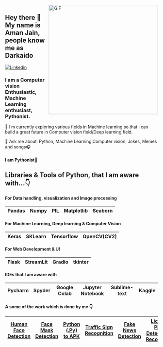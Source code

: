 <img align="right" alt="GIF" src="https://github.com/Spidy20/spidy20/blob/main/demo.gif" width="360"/>


## Hey there 👋 My name is Aman Jain, people know me as Darkaido 

[![Linkedin](https://img.shields.io/badge/LinkedIn-0077B5?style=for-the-badge&logo=linkedin&logoColor=white)](https://www.linkedin.com/in/amanjain101/)&nbsp; 


### I am a Computer vision Enthusiastic, Machine Learning enthusiast, Pythonist.
 

🌱 I’m currently exploring various fields in Machine learning so that i can build a great future in Computer vision field/Deep learning field.

💬 Ask me about: Python, Machine Learning,Computer vision, Jokes, Memes and songs🎧





####  I am Pythonist🐍

## Libraries & Tools of Python, that I am aware with...👇

#### For Data handling, visualization and Image processing
| Pandas | Numpy | PIL | Matplotlib | Seaborn |
| :---: | :---: | :---: | :---: | :---: |

#### For Machine Learning, Deep learning & Computer Vision
| Keras | SKLearn | Tensorflow | OpenCV(CV2) |
| :---: | :---: | :---: | :---: | 

#### For Web Development & UI
| Flask | StreamLit | Gradio | tkinter 
| :---: | :---: | :---: | :---: | 

#### IDEs that I am aware with 
| Pycharm | Spyder | Google Colab | Jupyter Notebook | Sublime-text | Kaggle
| :---: | :---: | :---: | :---: | :---: | :---: |


#### A some of the work which is done by me 👇
| [Human Face Detection](https://github.com/Darkaido/Human_face_detection) | [Face Mask Detection](https://github.com/Spidy20/face_mask_detection) | [Python (.Py) to APK](https://github.com/Spidy20/Python_To_APK)  | [Traffic Sign Recognition](https://github.com/Spidy20/Traffic_Signs_WebApp) | [Fake News Detection](https://github.com/Spidy20/Fake_News_Detection) | [License Plate Detection & Recognition](https://youtu.be/yMQvcWBx1fE) | [Music Player with Emotion Recognition](https://github.com/Spidy20/Music_player_with_Emotions_recognition)
| :---: | :---: | :---: | :---: | :---: | :---: | :---: |


